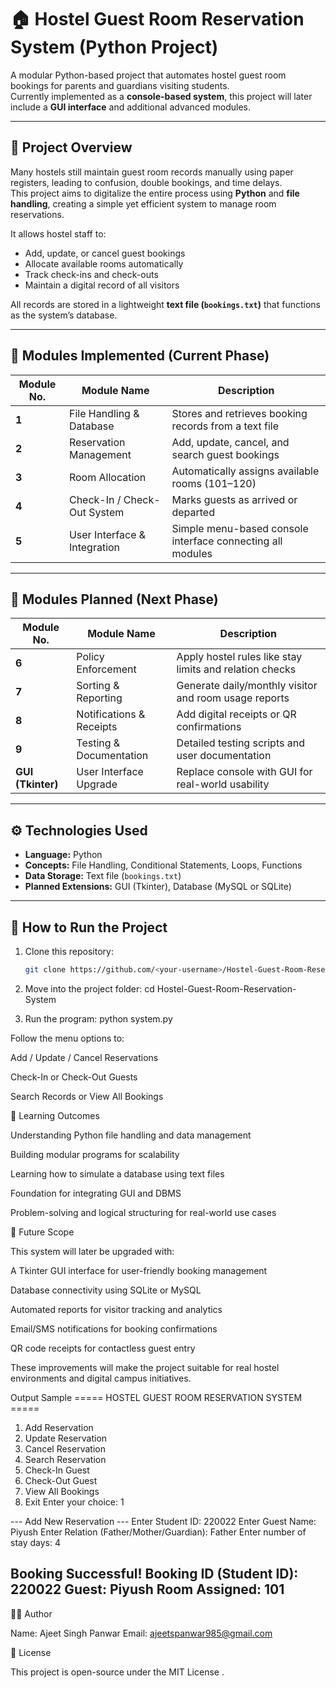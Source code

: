 # 🏠 Hostel Guest Room Reservation System (Python Project)

A modular Python-based project that automates hostel guest room bookings for parents and guardians visiting students.  
Currently implemented as a **console-based system**, this project will later include a **GUI interface** and additional advanced modules.

---

## 📌 Project Overview

Many hostels still maintain guest room records manually using paper registers, leading to confusion, double bookings, and time delays.  
This project aims to digitalize the entire process using **Python** and **file handling**, creating a simple yet efficient system to manage room reservations.

It allows hostel staff to:
- Add, update, or cancel guest bookings  
- Allocate available rooms automatically  
- Track check-ins and check-outs  
- Maintain a digital record of all visitors  

All records are stored in a lightweight **text file (`bookings.txt`)** that functions as the system’s database.

---

## 🧩 Modules Implemented (Current Phase)

| Module No. | Module Name | Description |
|-------------|--------------|--------------|
| **1** | File Handling & Database | Stores and retrieves booking records from a text file |
| **2** | Reservation Management | Add, update, cancel, and search guest bookings |
| **3** | Room Allocation | Automatically assigns available rooms (101–120) |
| **4** | Check-In / Check-Out System | Marks guests as arrived or departed |
| **5** | User Interface & Integration | Simple menu-based console interface connecting all modules |

---

## 🧩 Modules Planned (Next Phase)

| Module No. | Module Name | Description |
|-------------|--------------|--------------|
| **6** | Policy Enforcement | Apply hostel rules like stay limits and relation checks |
| **7** | Sorting & Reporting | Generate daily/monthly visitor and room usage reports |
| **8** | Notifications & Receipts | Add digital receipts or QR confirmations |
| **9** | Testing & Documentation | Detailed testing scripts and user documentation |
| **GUI (Tkinter)** | User Interface Upgrade | Replace console with GUI for real-world usability |

---

## ⚙️ Technologies Used

- **Language:** Python  
- **Concepts:** File Handling, Conditional Statements, Loops, Functions  
- **Data Storage:** Text file (`bookings.txt`)  
- **Planned Extensions:** GUI (Tkinter), Database (MySQL or SQLite)

---

## 🚀 How to Run the Project

1. Clone this repository:
   ```bash
   git clone https://github.com/<your-username>/Hostel-Guest-Room-Reservation-System.git

2. Move into the project folder:
cd Hostel-Guest-Room-Reservation-System


3. Run the program:
python system.py


Follow the menu options to:

Add / Update / Cancel Reservations

Check-In or Check-Out Guests

Search Records or View All Bookings

🧠 Learning Outcomes

Understanding Python file handling and data management

Building modular programs for scalability

Learning how to simulate a database using text files

Foundation for integrating GUI and DBMS

Problem-solving and logical structuring for real-world use cases

🌱 Future Scope

This system will later be upgraded with:

A Tkinter GUI interface for user-friendly booking management

Database connectivity using SQLite or MySQL

Automated reports for visitor tracking and analytics

Email/SMS notifications for booking confirmations

QR code receipts for contactless guest entry

These improvements will make the project suitable for real hostel environments and digital campus initiatives.

Output Sample
===== HOSTEL GUEST ROOM RESERVATION SYSTEM =====
1. Add Reservation
2. Update Reservation
3. Cancel Reservation
4. Search Reservation
5. Check-In Guest
6. Check-Out Guest
7. View All Bookings
8. Exit
Enter your choice: 1

--- Add New Reservation ---
Enter Student ID: 220022
Enter Guest Name: Piyush
Enter Relation (Father/Mother/Guardian): Father
Enter number of stay days: 4

 Booking Successful!
Booking ID (Student ID): 220022
Guest: Piyush
Room Assigned: 101
----------------------------

👨‍💻 Author

Name: Ajeet Singh Panwar 
Email: ajeetspanwar985@gmail.com

🪪 License

This project is open-source under the MIT License
.

